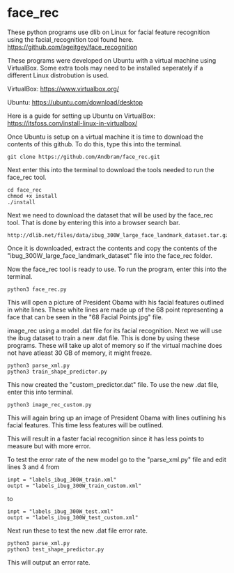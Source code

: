 # face_rec

These python programs use dlib on Linux for facial feature recognition using the facial_recognition tool found here.
https://github.com/ageitgey/face_recognition

These programs were developed on Ubuntu with a virtual machine using VirtualBox. Some extra tools may need to be installed seperately if a different Linux distrobution is used.

VirtualBox: https://www.virtualbox.org/

Ubuntu: https://ubuntu.com/download/desktop

Here is a guide for setting up Ubuntu on VirtualBox: https://itsfoss.com/install-linux-in-virtualbox/

Once Ubuntu is setup on a virtual machine it is time to download the contents of this github. To do this, type this into the terminal.
```
git clone https://github.com/Andbram/face_rec.git
```

Next enter this into the terminal to download the tools needed to run the face_rec tool.
```
cd face_rec
chmod +x install
./install
```

Next we need to download the dataset that will be used by the face_rec tool. That is done by entering this into a browser search bar.
```
http://dlib.net/files/data/ibug_300W_large_face_landmark_dataset.tar.gz
```

Once it is downloaded, extract the contents and copy the contents of the "ibug_300W_large_face_landmark_dataset" file into the face_rec folder.

Now the face_rec tool is ready to use. To run the program, enter this into the terminal.
```
python3 face_rec.py
```

This will open a picture of President Obama with his facial features outlined in white lines. These white lines are made up of the 68 point representing a face that can be seen in the "68 Facial Points.jpg" file. 

image_rec using a model .dat  file for its facial recognition. Next we will use the ibug dataset to train a new .dat file. This is done by using these programs. These will take up alot of memory so if the virtual machine does not have atleast 30 GB of memory, it might freeze.
```
python3 parse_xml.py
python3 train_shape_predictor.py
```
This now created the "custom_predictor.dat" file. To use the new .dat file, enter this into terminal.
```
python3 image_rec_custom.py
```
This will again bring up an image of President Obama with lines outlining his facial features. This time less features will be outlined.

This will result in a faster facial recognition since it has less points to measure but with more error. 

To test the error rate of the new model go to the "parse_xml.py" file and edit lines 3 and 4 from
```
inpt = "labels_ibug_300W_train.xml"
outpt = "labels_ibug_300W_train_custom.xml"
```
to 
```
inpt = "labels_ibug_300W_test.xml"
outpt = "labels_ibug_300W_test_custom.xml"
```
Next run these to test the new .dat file error rate.
```
python3 parse_xml.py
python3 test_shape_predictor.py
```
This will output an error rate.

